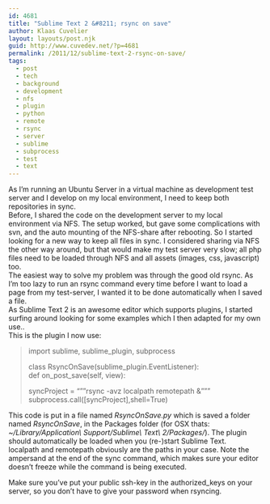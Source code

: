 ```yaml
---
id: 4681
title: "Sublime Text 2 &#8211; rsync on save"
author: Klaas Cuvelier
layout: layouts/post.njk
guid: http://www.cuvedev.net/?p=4681
permalink: /2011/12/sublime-text-2-rsync-on-save/
tags:
  - post
  - tech
  - background
  - development
  - nfs
  - plugin
  - python
  - remote
  - rsync
  - server
  - sublime
  - subprocess
  - test
  - text
---
```


As I&#8217;m running an Ubuntu Server in a virtual machine as development test server and I develop on my local environment, I need to keep both repositories in sync.  
Before, I shared the code on the development server to my local environment via NFS. The setup worked, but gave some complications with svn, and the auto mounting of the NFS-share after rebooting. So I started looking for a new way to keep all files in sync. I considered sharing via NFS the other way around, but that would make my test server very slow; all php files need to be loaded through NFS and all assets (images, css, javascript) too.  
The easiest way to solve my problem was through the good old rsync. As I&#8217;m too lazy to run an rsync command every time before I want to load a page from my test-server, I wanted it to be done automatically when I saved a file.  
As Sublime Text 2 is an awesome editor which supports plugins, I started surfing around looking for some examples which I then adapted for my own use..  
This is the plugin I now use:

> import sublime, sublime_plugin, subprocess
>
> class RsyncOnSave(sublime_plugin.EventListener):  
> def on_post_save(self, view):
>
> syncProject = &#8220;&#8221;&#8221;rsync -avz localpath remotepath &&#8221;&#8221;&#8221;  
> subprocess.call([syncProject],shell=True)

This code is put in a file named *RsyncOnSave.py* which is saved a folder named _RsyncOnSave_, in the Packages folder (for OSX thats: _~/Library/Application\ Support/Sublime\ Text\ 2/Packages/_). The plugin should automatically be loaded when you (re-)start Sublime Text.  
localpath and remotepath obviously are the paths in your case. Note the ampersand at the end of the sync command, which makes sure your editor doesn&#8217;t freeze while the command is being executed.

Make sure you&#8217;ve put your public ssh-key in the authorized_keys on your server, so you don&#8217;t have to give your password when rsyncing.
